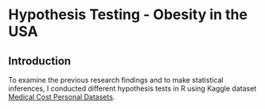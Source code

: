 # Hypothesis Testing - Obesity in the USA
## Introduction
To examine the previous research findings and to make statistical inferences, I conducted different hypothesis tests in R using Kaggle dataset [Medical Cost Personal Datasets](https://www.kaggle.com/mirichoi0218/insurance#insurance.csv).
